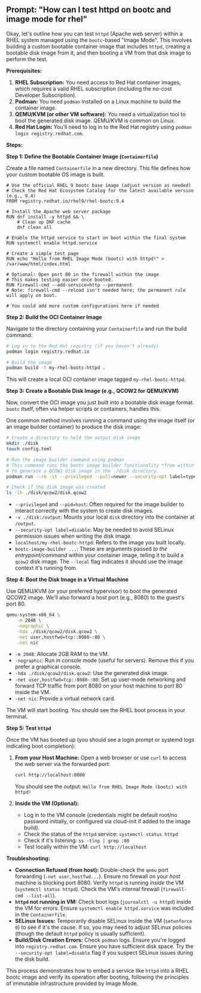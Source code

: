 ## Prompt: "How can I test httpd on bootc and image mode for rhel"

Okay, let's outline how you can test `httpd` (Apache web server) within a RHEL system managed using the `bootc`-based "Image Mode". This involves building a custom bootable container image that includes `httpd`, creating a bootable disk image from it, and then booting a VM from that disk image to perform the test.

**Prerequisites:**

1.  **RHEL Subscription:** You need access to Red Hat container images, which requires a valid RHEL subscription (including the no-cost Developer Subscription).
2.  **Podman:** You need `podman` installed on a Linux machine to build the container image.
3.  **QEMU/KVM (or other VM software):** You need a virtualization tool to boot the generated disk image. QEMU/KVM is common on Linux.
4.  **Red Hat Login:** You'll need to log in to the Red Hat registry using `podman login registry.redhat.com`.

**Steps:**

**Step 1: Define the Bootable Container Image (`Containerfile`)**

Create a file named `Containerfile` in a new directory. This file defines how your custom bootable OS image is built.

```Containerfile
# Use the official RHEL 9 bootc base image (adjust version as needed)
# Check the Red Hat Ecosystem Catalog for the latest available version (e.g., 9.4)
FROM registry.redhat.io/rhel9/rhel-bootc:9.4

# Install the Apache web server package
RUN dnf install -y httpd && \
    # Clean up DNF cache
    dnf clean all

# Enable the httpd service to start on boot within the final system
RUN systemctl enable httpd.service

# Create a simple test page
RUN echo "Hello from RHEL Image Mode (bootc) with httpd!" > /var/www/html/index.html

# Optional: Open port 80 in the firewall within the image
# This makes testing easier once booted.
RUN firewall-cmd --add-service=http --permanent
# Note: firewall-cmd --reload isn't needed here; the permanent rule will apply on boot.

# You could add more custom configurations here if needed
```

**Step 2: Build the OCI Container Image**

Navigate to the directory containing your `Containerfile` and run the build command:

```bash
# Log in to the Red Hat registry (if you haven't already)
podman login registry.redhat.io

# Build the image
podman build -t my-rhel-bootc-httpd .
```

This will create a local OCI container image tagged `my-rhel-bootc-httpd`.

**Step 3: Create a Bootable Disk Image (e.g., QCOW2 for QEMU/KVM)**

Now, convert the OCI image you just built into a bootable disk image format. `bootc` itself, often via helper scripts or containers, handles this.

One common method involves running a command using the image itself (or an image builder container) to produce the disk image:

```bash
# Create a directory to hold the output disk image
mkdir ./disk
touch config.toml

# Run the image builder command using podman
# This command runs the bootc image builder functionality *from within* your custom image
# to generate a QCOW2 disk image in the ./disk directory.
podman run --rm -it --privileged --pull=newer --security-opt label=type:unconfined_t -v ./config.toml:/config.toml:ro -v ./disk:/output -v /var/lib/containers/storage:/var/lib/containers/storage quay.io/centos-bootc/bootc-image-builder:latest --type qcow2 --use-librepo=True localhost/my-rhel-bootc-httpd

# Check if the disk image was created
ls -lh ./disk/qcow2/disk.qcow2
```

* `--privileged` and `--pid=host`: Often required for the image builder to interact correctly with the system to create disk images.
* `-v ./disk:/output`: Mounts your local `disk` directory into the container at `/output`.
* `--security-opt label=disable`: May be needed to avoid SELinux permission issues when writing the disk image.
* `localhost/my-rhel-bootc-httpd`: Refers to the image you built locally.
* `bootc-image-builder ...`: These are arguments passed *to the entrypoint/command* within your container image, telling it to build a `qcow2` disk image. The `--local` flag indicates it should use the image context it's running from.

**Step 4: Boot the Disk Image in a Virtual Machine**

Use QEMU/KVM (or your preferred hypervisor) to boot the generated QCOW2 image. We'll also forward a host port (e.g., 8080) to the guest's port 80.

```bash
qemu-system-x86_64 \
    -m 2048 \
    -nographic \
    -hda ./disk/qcow2/disk.qcow2 \
    -net user,hostfwd=tcp::8080-:80 \
    -net nic
```

* `-m 2048`: Allocate 2GB RAM to the VM.
* `-nographic`: Run in console mode (useful for servers). Remove this if you prefer a graphical console.
* `-hda ./disk/qcow2/disk.qcow2`: Use the generated disk image.
* `-net user,hostfwd=tcp::8080-:80`: Set up user-mode networking and forward TCP traffic from port 8080 on your host machine to port 80 inside the VM.
* `-net nic`: Provide a virtual network card.

The VM will start booting. You should see the RHEL boot process in your terminal.

**Step 5: Test `httpd`**

Once the VM has booted up (you should see a login prompt or systemd logs indicating boot completion):

1.  **From your Host Machine:** Open a web browser or use `curl` to access the web server via the forwarded port:
    ```bash
    curl http://localhost:8080
    ```
    You should see the output: `Hello from RHEL Image Mode (bootc) with httpd!`

2.  **Inside the VM (Optional):**
    * Log in to the VM console (credentials might be default root/no password initially, or configured via cloud-init if added to the image build).
    * Check the status of the `httpd` service: `systemctl status httpd`
    * Check if it's listening: `ss -tlnp | grep :80`
    * Test locally within the VM: `curl http://localhost`

**Troubleshooting:**

* **Connection Refused (from host):** Double-check the `qemu` port forwarding (`-net user,hostfwd...`). Ensure no firewall on your *host* machine is blocking port 8080. Verify `httpd` is running *inside* the VM (`systemctl status httpd`). Check the VM's internal firewall (`firewall-cmd --list-all`).
* **`httpd` not running in VM:** Check boot logs (`journalctl -u httpd`) inside the VM for errors. Ensure `systemctl enable httpd.service` was included in the `Containerfile`.
* **SELinux Issues:** Temporarily disable SELinux inside the VM (`setenforce 0`) to see if it's the cause. If so, you may need to adjust SELinux policies (though the default `httpd` policy is usually sufficient).
* **Build/Disk Creation Errors:** Check `podman` logs. Ensure you're logged into `registry.redhat.com`. Ensure you have sufficient disk space. Try the `--security-opt label=disable` flag if you suspect SELinux issues during the disk build.

This process demonstrates how to embed a service like `httpd` into a RHEL bootc image and verify its operation after booting, following the principles of immutable infrastructure provided by Image Mode.
